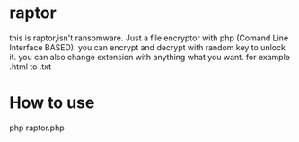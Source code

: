 # raptor
this is raptor,isn't ransomware. Just a file encryptor with php (Comand Line Interface BASED). you can encrypt and decrypt with random key to unlock it. you can also change extension with anything what you want. for example .html to .txt

# How to use
php raptor.php
